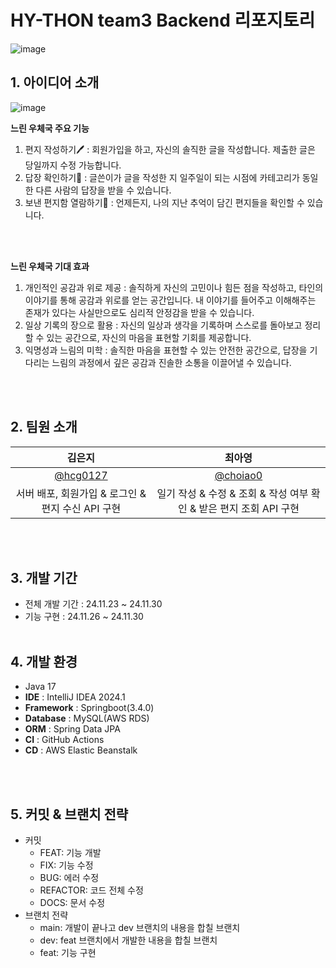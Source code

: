 # HY-THON team3 Backend 리포지토리

![image](https://github.com/user-attachments/assets/50aa2a12-9295-45d3-aad8-356a5f4fda1a)

## 1. 아이디어 소개

![image](https://github.com/user-attachments/assets/cab786e5-0b55-445e-bc92-aa752661a4f5)

**느린 우체국 주요 기능**
1. 편지 작성하기🖊️
: 회원가입을 하고, 자신의 솔직한 글을 작성합니다. 제출한 글은 당일까지 수정 가능합니다.
2. 답장 확인하기📨
: 글쓴이가 글을 작성한 지 일주일이 되는 시점에 카테고리가 동일한 다른 사람의 답장을 받을 수 있습니다.
3. 보낸 편지함 열람하기📜
: 언제든지, 나의 지난 추억이 담긴 편지들을 확인할 수 있습니다.

<br><br>

**느린 우체국 기대 효과**
1. 개인적인 공감과 위로 제공
: 솔직하게 자신의 고민이나 힘든 점을 작성하고, 타인의 이야기를 통해 공감과 위로를 얻는 공간입니다. 내 이야기를 들어주고 이해해주는 존재가 있다는 사실만으로도 심리적 안정감을 받을 수 있습니다.
2. 일상 기록의 장으로 활용
: 자신의 일상과 생각을 기록하며 스스로를 돌아보고 정리할 수 있는 공간으로, 자신의 마음을 표현할 기회를 제공합니다.
3. 익명성과 느림의 미학
: 솔직한 마음을 표현할 수 있는 안전한 공간으로, 답장을 기다리는 느림의 과정에서 깊은 공감과 진솔한 소통을 이끌어낼 수 있습니다.

<br><br>

## 2. 팀원 소개

|                  김은지                   |                  최아영                   |
|:--------------------------------------:|:--------------------------------------:|
| [@hcg0127](https://github.com/hcg0127) | [@choiao0](https://github.com/choiao0) |
|                   서버 배포, 회원가입 & 로그인 & 편지 수신 API 구현                    |                   일기 작성 & 수정 & 조회 & 작성 여부 확인 & 받은 편지 조회 API 구현                    |

<br><br>

## 3. 개발 기간

- 전체 개발 기간 : 24.11.23 ~ 24.11.30
- 기능 구현 : 24.11.26 ~ 24.11.30
<br><br>

## 4. 개발 환경

- Java 17
- **IDE** : IntelliJ IDEA 2024.1
- **Framework** : Springboot(3.4.0)
- **Database** : MySQL(AWS RDS)
- **ORM** : Spring Data JPA
- **CI** : GitHub Actions
- **CD** : AWS Elastic Beanstalk

<br><br>

## 5. 커밋 & 브랜치 전략

- 커밋
  - FEAT: 기능 개발
  - FIX: 기능 수정
  - BUG: 에러 수정
  - REFACTOR: 코드 전체 수정
  - DOCS: 문서 수정
- 브랜치 전략
  - main: 개발이 끝나고 dev 브랜치의 내용을 합칠 브랜치
  - dev: feat 브랜치에서 개발한 내용을 합칠 브랜치
  - feat: 기능 구현
